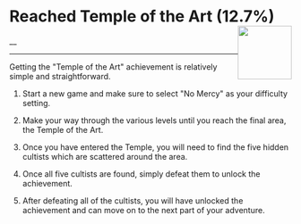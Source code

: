 # Reached Temple of the Art (12.7%) <img style="float: right;" src="https://cdn.akamai.steamstatic.com/steamcommunity/public/images/apps/881100/326dc54c8eb0c61eb48d48bda09bd3fe5c7f3521.jpg" width="96" height="96">

__

---

Getting the "Temple of the Art" achievement is relatively simple and straightforward.

1. Start a new game and make sure to select "No Mercy" as your difficulty setting.

2. Make your way through the various levels until you reach the final area, the Temple of the Art.

3. Once you have entered the Temple, you will need to find the five hidden cultists which are scattered around the area.

4. Once all five cultists are found, simply defeat them to unlock the achievement.

5. After defeating all of the cultists, you will have unlocked the achievement and can move on to the next part of your adventure.